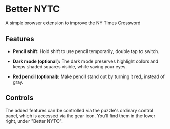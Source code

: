 # Better NYTC

A simple browser extension to improve the NY Times Crossword

## Features

* **Pencil shift:** Hold shift to use pencil temporarily, double tap to switch.

* **Dark mode (optional):** The dark mode preserves highlight colors and keeps shaded
  squares visible, while saving your eyes.

* **Red pencil (optional):** Make pencil stand out by turning it red, instead of gray.

## Controls

The added features can be controlled via the puzzle's ordinary control panel,
which is accessed via the gear icon. You'll find them in the lower right,
under "Better NYTC".
